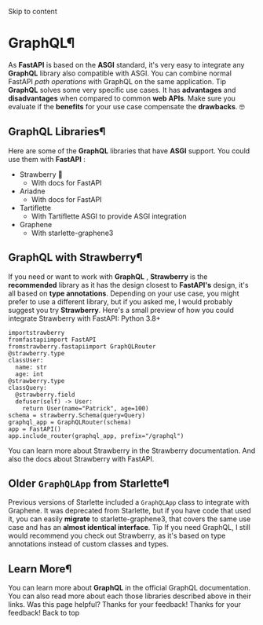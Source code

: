 Skip to content 
# GraphQL¶
As **FastAPI** is based on the **ASGI** standard, it's very easy to integrate any **GraphQL** library also compatible with ASGI.
You can combine normal FastAPI _path operations_ with GraphQL on the same application.
Tip
**GraphQL** solves some very specific use cases.
It has **advantages** and **disadvantages** when compared to common **web APIs**.
Make sure you evaluate if the **benefits** for your use case compensate the **drawbacks**. 🤓
## GraphQL Libraries¶
Here are some of the **GraphQL** libraries that have **ASGI** support. You could use them with **FastAPI** :
  * Strawberry 🍓
    * With docs for FastAPI
  * Ariadne
    * With docs for FastAPI
  * Tartiflette
    * With Tartiflette ASGI to provide ASGI integration
  * Graphene
    * With starlette-graphene3


## GraphQL with Strawberry¶
If you need or want to work with **GraphQL** , **Strawberry** is the **recommended** library as it has the design closest to **FastAPI's** design, it's all based on **type annotations**.
Depending on your use case, you might prefer to use a different library, but if you asked me, I would probably suggest you try **Strawberry**.
Here's a small preview of how you could integrate Strawberry with FastAPI:
Python 3.8+
```
importstrawberry
fromfastapiimport FastAPI
fromstrawberry.fastapiimport GraphQLRouter
@strawberry.type
classUser:
  name: str
  age: int
@strawberry.type
classQuery:
  @strawberry.field
  defuser(self) -> User:
    return User(name="Patrick", age=100)
schema = strawberry.Schema(query=Query)
graphql_app = GraphQLRouter(schema)
app = FastAPI()
app.include_router(graphql_app, prefix="/graphql")

```

You can learn more about Strawberry in the Strawberry documentation.
And also the docs about Strawberry with FastAPI.
## Older `GraphQLApp` from Starlette¶
Previous versions of Starlette included a `GraphQLApp` class to integrate with Graphene.
It was deprecated from Starlette, but if you have code that used it, you can easily **migrate** to starlette-graphene3, that covers the same use case and has an **almost identical interface**.
Tip
If you need GraphQL, I still would recommend you check out Strawberry, as it's based on type annotations instead of custom classes and types.
## Learn More¶
You can learn more about **GraphQL** in the official GraphQL documentation.
You can also read more about each those libraries described above in their links.
Was this page helpful? 
Thanks for your feedback! 
Thanks for your feedback! 
Back to top 
